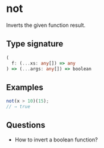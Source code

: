 # not

Inverts the given function result.

## Type signature

<!-- prettier-ignore-start -->
```typescript
(
  f: (...xs: any[]) => any
) => (...args: any[]) => boolean
```
<!-- prettier-ignore-end -->

## Examples

<!-- prettier-ignore-start -->
```javascript
not(x > 10)(15);
// ⇒ true
```
<!-- prettier-ignore-end -->

## Questions

- How to invert a boolean function?
